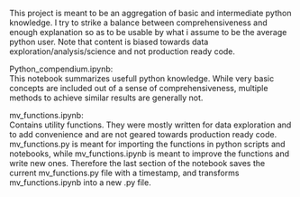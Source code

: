 This project is meant to be an aggregation of basic and intermediate python knowledge. I try to strike a balance between comprehensiveness and enough explanation so as to be usable by what i assume to be the average python user. Note that content is biased towards data exploration/analysis/science and not production ready code. 


Python_compendium.ipynb:  
This notebook summarizes usefull python knowledge. While very basic concepts are included out of a sense of comprehensiveness, multiple methods to achieve similar results are generally not.

mv_functions.ipynb:  
Contains utility functions. They were mostly written for data exploration and to add convenience and are not geared towards production ready code.
mv_functions.py is meant for importing the functions in python scripts and notebooks, while mv_functions.ipynb is meant to improve the functions and write new ones.
Therefore the last section of the notebook saves the current mv_functions.py file with a timestamp, and transforms mv_functions.ipynb into a new .py file.
